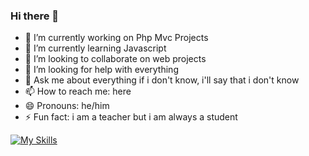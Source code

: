 ### Hi there 👋

- 🔭 I’m currently working on Php Mvc Projects
- 🌱 I’m currently learning Javascript
- 👯 I’m looking to collaborate on web projects
- 🤔 I’m looking for help with everything
- 💬 Ask me about everything if i don't know, i'll say that i don't know
- 📫 How to reach me: here
- 😄 Pronouns: he/him
- ⚡ Fun fact: i am a teacher but i am always a student

[![My Skills](https://skillicons.dev/icons?i=js,html,css,php,bootstrap,docker,java,jquery,sass,selenium,symfony,wordpress)](https://skillicons.dev)


